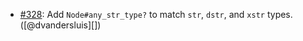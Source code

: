 * [#328](https://github.com/rubocop/rubocop-ast/pull/328): Add `Node#any_str_type?` to match `str`, `dstr`, and `xstr` types. ([@dvandersluis][])

